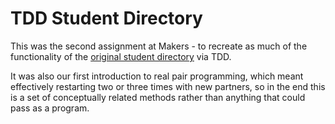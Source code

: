 TDD Student Directory
=====================

This was the second assignment at Makers - to recreate as much of the functionality of the [original student directory](https://github.com/Arepo/student-directory) via TDD.

It was also our first introduction to real pair programming, which meant effectively restarting two or three times with new partners, so in the end this is a set of conceptually related methods rather than anything that could pass as a program.
